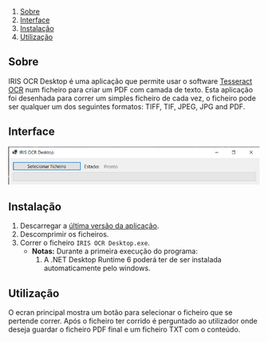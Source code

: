 1. [Sobre](#sobre)
2. [Interface](#interface)
3. [Instalação](#instalação)
4. [Utilização](#utilização)

## Sobre

IRIS OCR Desktop é uma aplicação que permite usar o software [Tesseract OCR](https://tesseract-ocr.github.io/) num ficheiro para criar um PDF com camada de texto.
Esta aplicação foi desenhada para correr um simples ficheiro de cada vez, o ficheiro pode ser qualquer um dos seguintes formatos: TIFF, TIF, JPEG, JPG and PDF.

## Interface

![Main Screen Form](./images/main-screen.png)


## Instalação

1. Descarregar a [última versão da aplicação](https://github.com/stjiris/simple-ocr/releases/).
2. Descomprimir os ficheiros.
3. Correr o ficheiro `IRIS OCR Desktop.exe`.
    - **Notas:** Durante a primeira execução do programa:
        1. A .NET Desktop Runtime 6 poderá ter de ser instalada automaticamente pelo windows.

## Utilização

O ecran principal mostra um botão para selecionar o ficheiro que se pertende correr. Após o ficheiro ter corrido é perguntado ao utilizador onde deseja guardar o ficheiro PDF final e um ficheiro TXT com o conteúdo.
